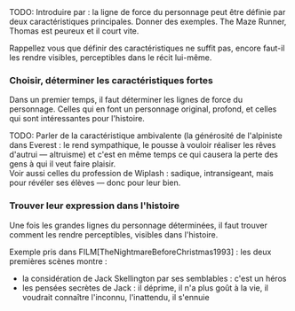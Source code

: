 <!-- Page: #363 Choisir les deux caractéristiques fortes -->

<adminonly>
  TODO: Introduire par : la ligne de force du personnage peut être définie par deux caractéristiques principales. Donner des exemples. The Maze Runner, Thomas est peureux et il court vite.
</adminonly>

Rappellez vous que définir des caractéristiques ne suffit pas, encore faut-il les rendre visibles, perceptibles dans le récit lui-même.


### Choisir, déterminer les caractéristiques fortes

Dans un premier temps, il faut déterminer les lignes de force du personnage. Celles qui en font un personnage original, profond, et celles qui sont intéressantes pour l'histoire.

<adminonly>
  TODO: Parler de la caractéristique ambivalente (la générosité de l'alpiniste dans Everest : le rend sympathique, le pousse à vouloir réaliser les rêves d'autrui — altruisme) et c'est en même temps ce qui causera la perte des gens à qui il veut faire plaisir.<br>
  Voir aussi celles du profession de Wiplash : sadique, intransigeant, mais pour révéler ses élèves — donc pour leur bien.
</adminonly>

### Trouver leur expression dans l'histoire

Une fois les grandes lignes du personnage déterminées, il faut trouver comment les rendre perceptibles, visibles dans l'histoire.

Exemple pris dans FILM[TheNightmareBeforeChristmas1993] : les deux premières scènes montre :

* la considération de Jack Skellington par ses semblables : c'est un héros
* les pensées secrètes de Jack : il déprime, il n'a plus goût à la vie, il voudrait connaître l'inconnu, l'inattendu, il s'ennuie

